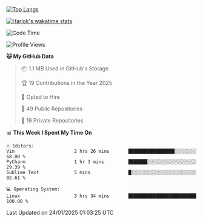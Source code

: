 [![Top Langs](https://github-readme-stats.vercel.app/api/top-langs/?username=remisiki&theme=dracula&layout=compact&hide=Jupyter%20Notebook,CSS,HTML&langs_count=10&exclude_repo=GMM-Demux-GUI)](https://github.com/anuraghazra/github-readme-stats)

[![Harlok's wakatime stats](https://github-readme-stats.vercel.app/api/wakatime?username=@remisiki&theme=dracula&layout=compact&langs_count=10&hide=other,html,css,text,json,markdown,jupyter)](https://github.com/anuraghazra/github-readme-stats)

<!--START_SECTION:waka-->
![Code Time](http://img.shields.io/badge/Code%20Time-873%20hrs%2034%20mins-blue)

![Profile Views](http://img.shields.io/badge/Profile%20Views-0-blue)

**🐱 My GitHub Data** 

> 📦 1.1 MB Used in GitHub's Storage 
 > 
> 🏆 19 Contributions in the Year 2025
 > 
> 💼 Opted to Hire
 > 
> 📜 49 Public Repositories 
 > 
> 🔑 19 Private Repositories 
 > 
📊 **This Week I Spent My Time On** 

```text
🔥 Editors: 
Vim                      2 hrs 26 mins       █████████████████░░░░░░░░   68.00 % 
PyCharm                  1 hr 3 mins         ███████░░░░░░░░░░░░░░░░░░   29.39 % 
Sublime Text             5 mins              █░░░░░░░░░░░░░░░░░░░░░░░░   02.61 % 

💻 Operating System: 
Linux                    3 hrs 34 mins       █████████████████████████   100.00 % 
```


 Last Updated on 24/01/2025 01:03:25 UTC
<!--END_SECTION:waka-->
